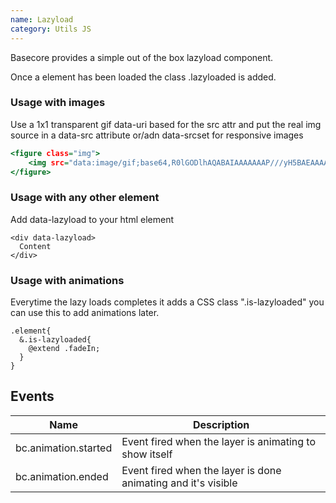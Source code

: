 ```yaml
---
name: Lazyload
category: Utils JS
---
```


Basecore provides a simple out of the box lazyload component.

Once a element has been loaded the class .lazyloaded is added.

### Usage with images

Use a 1x1 transparent gif data-uri based for the src attr and put the real img source in a data-src attribute or/adn data-srcset for responsive images

```lazyload.html
<figure class="img">
    <img src="data:image/gif;base64,R0lGODlhAQABAIAAAAAAAP///yH5BAEAAAAALAAAAAABAAEAAAIBRAA7" data-src="img/lazyload.jpg" alt="">
</figure>

```

### Usage with any other element

Add data-lazyload to your html element

```
<div data-lazyload>
  Content
</div>
```

### Usage with animations

Everytime the lazy loads completes it adds a CSS class ".is-lazyloaded" you can use this to add animations later.

```
.element{
  &.is-lazyloaded{
    @extend .fadeIn;
  }
}
```

## Events

| Name                 | Description                                                   |
| -------------------- | ------------------------------------------------------------- |
| bc.animation.started | Event fired when the layer is animating to show itself        |
| bc.animation.ended   | Event fired when the layer is done animating and it's visible |
